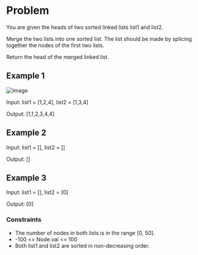 # Problem

You are given the heads of two sorted linked lists list1 and list2.

Merge the two lists into one sorted list. The list should be made by splicing together the nodes of the first two lists.

Return the head of the merged linked list.

## Example 1

![Image](https://assets.leetcode.com/uploads/2020/10/03/merge_ex1.jpg)

Input: list1 = [1,2,4], list2 = [1,3,4]

Output: [1,1,2,3,4,4]

## Example 2

Input: list1 = [], list2 = []

Output: []

## Example 3

Input: list1 = [], list2 = [0]

Output: [0]

### Constraints

- The number of nodes in both lists is in the range [0, 50].
- -100 <= Node.val <= 100
- Both list1 and list2 are sorted in non-decreasing order.
